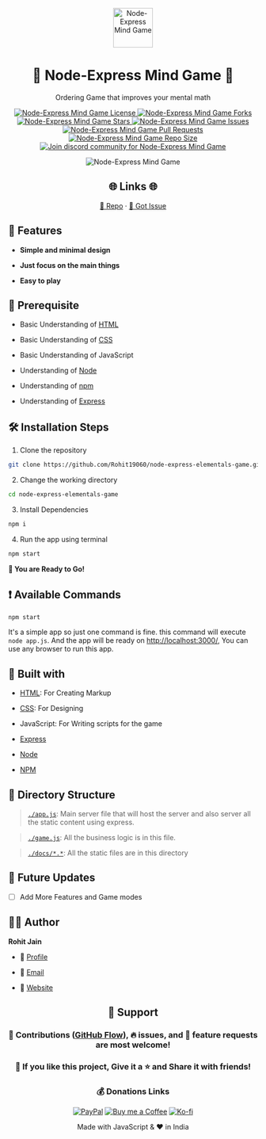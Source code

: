 <p align="center">
  <a href="https://github.com/Rohit19060/node-express-mind-game" title="Node-Express Mind Game">
    <img src="https://kingtechnologies.in/assets/images/Logo.webp" width="80px" alt="Node-Express Mind Game"/>
  </a>
</p>
<h1 align="center">🌟 Node-Express Mind Game 🌟</h1>
<p align="center">Ordering Game that improves your mental math</p>

<p align="center">
<a href="https://github.com/Rohit19060/node-express-mind-game/blob/master/LICENSE" title="License">
<img src="https://img.shields.io/github/license/Rohit19060/node-express-mind-game?label=License&logo=Github&style=flat-square" alt="Node-Express Mind Game License"/>
</a>
<a href="https://github.com/Rohit19060/node-express-mind-game/fork" title="Forks">
<img src="https://img.shields.io/github/forks/Rohit19060/node-express-mind-game?label=Forks&logo=Github&style=flat-square" alt="Node-Express Mind Game Forks"/>
</a>
<a href="https://github.com/Rohit19060/node-express-mind-game/stargazers" title="Stars">
<img src="https://img.shields.io/github/stars/Rohit19060/node-express-mind-game?label=Stars&logo=Github&style=flat-square" alt="Node-Express Mind Game Stars"/>
</a>
<a href="https://github.com/Rohit19060/node-express-mind-game/issues" title="Issues">
<img src="https://img.shields.io/github/issues/Rohit19060/node-express-mind-game?label=Issues&logo=Github&style=flat-square" alt="Node-Express Mind Game Issues"/>
</a>
<a href="https://github.com/Rohit19060/node-express-mind-game/pulls" title="Pull Requests">
<img src="https://img.shields.io/github/issues-pr/Rohit19060/node-express-mind-game?label=Pull%20Requests&logo=Github&style=flat-square" alt="Node-Express Mind Game Pull Requests"/>
</a>
<a href="https://github.com/Rohit19060/node-express-mind-game" title="Repo Size">
<img src="https://img.shields.io/github/repo-size/Rohit19060/node-express-mind-game?label=Repo%20Size&logo=Github&style=flat-square" alt="Node-Express Mind Game Repo Size"/>
</a>
<a href="https://discord.gg/2wpHNSjwm2" title="Join King Tech's Community">
<img src="https://img.shields.io/discord/737854816402800690?color=%236d82cb&label=Join%20Community&logo=discord&logoColor=%23FFFFFF&style=flat-square" alt="Join discord community for Node-Express Mind Game"/>
</a>
</p>

<p align="center" title="Node-Express Mind Game"><img src="./assets/images/main.gif" alt="Node-Express Mind Game"/></p>

<h2 align="center">🌐 Links 🌐</h2>
<p align="center">
    <a href="https://github.com/Rohit19060/node-express-mind-game" title="Node-Express Mind Game Repo">📂 Repo</a>
    ·
    <a href="https://github.com/Rohit19060/node-express-mind-game/issues/new/choose" title="🐛Report Bug/🎊Request Feature">🚀 Got Issue</a>
</p>

## 🚀 Features

- **Simple and minimal design**

- **Just focus on the main things**

- **Easy to play**

## 🦋 Prerequisite

- Basic Understanding of [HTML](https://youtu.be/JHv2jmnrLlA "HTML - First Step Towards Web Development")

- Basic Understanding of [CSS](https://youtu.be/d1tP7ow7HbQ "CSS - Second Step Towards Web Development")

- Basic Understanding of JavaScript

- Understanding of [Node](https://nodejs.org/ "Node")

- Understanding of [npm](https://www.npmjs.com/ "npm")

- Understanding of [Express](https://expressjs.com/ "Express")

## 🛠️ Installation Steps

1. Clone the repository

```Bash
git clone https://github.com/Rohit19060/node-express-elementals-game.git
```

2. Change the working directory

```Bash
cd node-express-elementals-game
```

3. Install Dependencies

```Bash
npm i
```

4. Run the app using terminal

```Bash
npm start
```

**🎇 You are Ready to Go!**

## ❗ Available Commands

```Bash
npm start
```

It's a simple app so just one command is fine. this command will execute `node app.js`. And the app will be ready on [http://localhost:3000/](http://localhost:3000/), You can use any browser to run this app.

## 👷 Built with

- [HTML](https://youtu.be/JHv2jmnrLlA "HTML - First Step Towards Web Development"): For Creating Markup

- [CSS](https://youtu.be/d1tP7ow7HbQ "CSS - Second Step Towards Web Development"): For Designing

- JavaScript: For Writing scripts for the game

- [Express](https://expressjs.com/ "Express")

- [Node](https://nodejs.org/ "Node")

- [NPM](https://www.npmjs.com/ "NPM")

## 📂 Directory Structure

> [`./app.js`](https://github.com/Rohit19060/node-express-elementals-game/blob/main/app.js "App"): Main server file that will host the server and also server all the static content using express.

> [`./game.js`](https://github.com/Rohit19060/node-express-elementals-game/blob/main/game.js "Game"): All the business logic is in this file.

> [`./docs/*.*`](https://github.com/Rohit19060/node-express-elementals-game/tree/main/docs "Static Folder"): All the static files are in this directory

## 🎊 Future Updates

- [ ] Add More Features and Game modes

## 🧑🏻 Author

**Rohit Jain**

- 🌌 [Profile](https://github.com/Rohit19060 "Rohit Jain")

- 🏮 [Email](mailto:rohitjain19060@gmail.com?subject=Hi%20from%20Node-Express%20Mind%20Game "Hi!")

- 🦁 [Website](https://kingtechnologies.in "Welcome")

<h2 align="center">🤝 Support</h2>

<h3 align="center">🎀 Contributions (<a href="https://guides.github.com/introduction/flow" title="GitHub flow">GitHub Flow</a>), 🔥 issues, and 🥮 feature requests are most welcome!</h3>

<h3 align="center">💙 If you like this project, Give it a ⭐ and Share it with friends!</h3>
<h3 align="center">💰 Donations Links</h3>
<p align="center">
<a href="https://www.paypal.me/kingrohitJ" title="PayPal"><img src="https://kingtechnologies.in/assets/images/Paypal.png" alt="PayPal"/></a>
<a href="https://www.buymeacoffee.com/rohitjain" title="Buy me a Coffee"><img src="https://kingtechnologies.in/assets/images/Coffee.png" alt="Buy me a Coffee"/></a>
<a href="https://ko-fi.com/rohitjain" title="Ko-fi"><img src="https://kingtechnologies.in/assets/images/Kofi.png" alt="Ko-fi"/></a>
</p>

<p align="center">Made with JavaScript & ❤️ in India</p>
